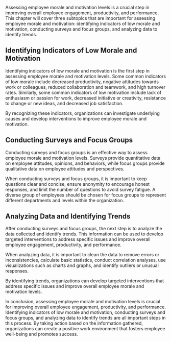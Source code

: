 
Assessing employee morale and motivation levels is a crucial step in improving overall employee engagement, productivity, and performance. This chapter will cover three subtopics that are important for assessing employee morale and motivation: identifying indicators of low morale and motivation, conducting surveys and focus groups, and analyzing data to identify trends.

Identifying Indicators of Low Morale and Motivation
---------------------------------------------------

Identifying indicators of low morale and motivation is the first step in assessing employee morale and motivation levels. Some common indicators of low morale include decreased productivity, negative attitudes towards work or colleagues, reduced collaboration and teamwork, and high turnover rates. Similarly, some common indicators of low motivation include lack of enthusiasm or passion for work, decreased initiative or creativity, resistance to change or new ideas, and decreased job satisfaction.

By recognizing these indicators, organizations can investigate underlying causes and develop interventions to improve employee morale and motivation.

Conducting Surveys and Focus Groups
-----------------------------------

Conducting surveys and focus groups is an effective way to assess employee morale and motivation levels. Surveys provide quantitative data on employee attitudes, opinions, and behaviors, while focus groups provide qualitative data on employee attitudes and perspectives.

When conducting surveys and focus groups, it is important to keep questions clear and concise, ensure anonymity to encourage honest responses, and limit the number of questions to avoid survey fatigue. A diverse group of employees should be chosen for focus groups to represent different departments and levels within the organization.

Analyzing Data and Identifying Trends
-------------------------------------

After conducting surveys and focus groups, the next step is to analyze the data collected and identify trends. This information can be used to develop targeted interventions to address specific issues and improve overall employee engagement, productivity, and performance.

When analyzing data, it is important to clean the data to remove errors or inconsistencies, calculate basic statistics, conduct correlation analyses, use visualizations such as charts and graphs, and identify outliers or unusual responses.

By identifying trends, organizations can develop targeted interventions that address specific issues and improve overall employee morale and motivation levels.

In conclusion, assessing employee morale and motivation levels is crucial for improving overall employee engagement, productivity, and performance. Identifying indicators of low morale and motivation, conducting surveys and focus groups, and analyzing data to identify trends are all important steps in this process. By taking action based on the information gathered, organizations can create a positive work environment that fosters employee well-being and promotes success.

